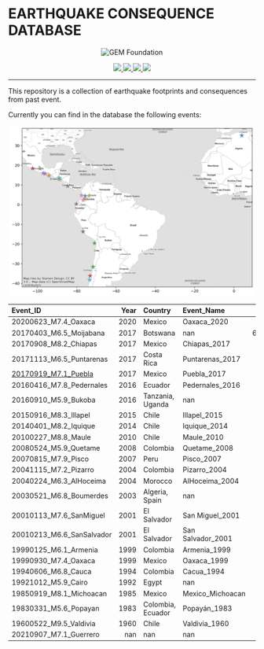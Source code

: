# EARTHQUAKE CONSEQUENCE DATABASE

<div align='center'>

<p align="center">
<img src="https://upload.wikimedia.org/wikipedia/commons/thumb/5/5b/Global_Earthquake_Model_Logo.png/440px-Global_Earthquake_Model_Logo.png" alt="GEM Foundation" width="300"/>
</p>

<a href='./data/'>
<img src='https://img.shields.io/badge/Earthquake_Scenarios-green?style=for-the-badge'>
</a>

<a href='https://docs.openquake.org/vulnerability/'>
<img src='https://img.shields.io/badge/Global_Database-gray?style=for-the-badge'>
</a>

<a href='https://www.globalquakemodel.org/gem-maps/global-earthquake-risk-map'>
<img src='https://img.shields.io/badge/GEM_Risk_Models-orange?style=for-the-badge'>
</a>

<a href='LICENSE.txt'>
<img src='https://img.shields.io/badge/LICENSE-blue?style=for-the-badge'>
</a>

</div>

---

This repository is a collection of earthquake footprints and consequences from past event.

Currently you can find in the database the following events:

<div align='center'>
<img src="ECD_coverage.png" alt="GEM's ECD events" width="500"/>
</div>

| Event_ID                  |   Year | Country          | Event_Name        |     Mw |   Depth_(km) |
|:--------------------------|-------:|:-----------------|:------------------|-------:|-------------:|
| 20200623_M7.4_Oaxaca      |   2020 | Mexico           | Oaxaca_2020       |   7.4  |       nan    |
| 20170403_M6.5_Moijabana   |   2017 | Botswana         | nan               |   6.46 |        23.5  |
| 20170908_M8.2_Chiapas     |   2017 | Mexico           | Chiapas_2017      |   8.2  |        45.9  |
| 20171113_M6.5_Puntarenas  |   2017 | Costa Rica       | Puntarenas_2017   |   6.5  |        22    |
| [20170919_M7.1_Puebla](./Mexico/20170919_M7.1_Puebla)      |   2017 | Mexico           | Puebla_2017       |   7.1  |        51.2  |
| 20160416_M7.8_Pedernales  |   2016 | Ecuador          | Pedernales_2016   |   7.8  |        17    |
| 20160910_M5.9_Bukoba      |   2016 | Tanzania, Uganda | nan               |   5.9  |        40    |
| 20150916_M8.3_Illapel     |   2015 | Chile            | Illapel_2015      |   8.3  |        22.44 |
| 20140401_M8.2_Iquique     |   2014 | Chile            | Iquique_2014      |   8.2  |        38.9  |
| 20100227_M8.8_Maule       |   2010 | Chile            | Maule_2010        |   8.8  |        30    |
| 20080524_M5.9_Quetame     |   2008 | Colombia         | Quetame_2008      |   5.9  |        10    |
| 20070815_M7.9_Pisco       |   2007 | Peru             | Pisco_2007        |   7.9  |        40    |
| 20041115_M7.2_Pizarro     |   2004 | Colombia         | Pizarro_2004      |   7.2  |        15    |
| 20040224_M6.3_AlHoceima   |   2004 | Morocco          | AlHoceima_2004    |   6.3  |        12.2  |
| 20030521_M6.8_Boumerdes   |   2003 | Algeria, Spain   | nan               |   6.8  |        12    |
| 20010113_M7.6_SanMiguel   |   2001 | El Salvador      | San Miguel_2001   |   7.6  |        39    |
| 20010213_M6.6_SanSalvador |   2001 | El Salvador      | San Salvador_2001 |   6.6  |        13    |
| 19990125_M6.1_Armenia     |   1999 | Colombia         | Armenia_1999      |   6.1  |        15    |
| 19990930_M7.4_Oaxaca      |   1999 | Mexico           | Oaxaca_1999       |   7.4  |       nan    |
| 19940606_M6.8_Cauca       |   1994 | Colombia         | Cacua_1994        |   6.8  |        10    |
| 19921012_M5.9_Cairo       |   1992 | Egypt            | nan               |   5.8  |        21.5  |
| 19850919_M8.1_Michoacan   |   1985 | Mexico           | Mexico_Michoacan  |   8.1  |       nan    |
| 19830331_M5.6_Popayan     |   1983 | Colombia, Ecuador| Popayán_1983      |   5.6  |        15    |
| 19600522_M9.5_Valdivia    |   1960 | Chile            | Valdivia_1960     |   9.5  |        25    |
| 20210907_M7.1_Guerrero    |    nan | nan              | nan               | nan    |       nan    |

